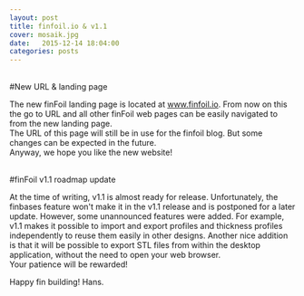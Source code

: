 ```yaml
---
layout: post
title: finfoil.io & v1.1
cover: mosaik.jpg
date:   2015-12-14 18:04:00
categories: posts
---
```


<br/>
#New URL & landing page

The new finFoil landing page is located at <a href="http://www.finfoil.io">www.finfoil.io</a>. From now on this the go to URL and all other finFoil web pages can be easily navigated to from the new landing page.<br/>
The URL of this page will still be in use for the finfoil blog. But some changes can be expected in the future.<br/>
Anyway, we hope you like the new website!


<br/>
#finFoil v1.1 roadmap update

At the time of writing, v1.1 is almost ready for release. Unfortunately, the finbases feature won't make it in the v1.1 release and is postponed for a later update. However, some unannounced features were added. For example, v1.1 makes it possible to import and export profiles and thickness profiles independently to reuse them easily in other designs. Another nice addition is that it will be possible to export STL files from within the desktop application, without the need to open your web browser.<br/>
Your patience will be rewarded!

Happy fin building!
Hans.

